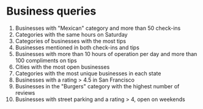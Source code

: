 # Business queries

1. Businesses with "Mexican" category and more than 50 check-ins
2. Categories with the same hours on Saturday
3. Categories of businesses with the most tips
4. Businesses mentioned in both check-ins and tips
5. Businesses with more than 10 hours of operation per day and more than 100 compliments on tips
6. Cities with the most open businesses
7. Categories with the most unique businesses in each state
8. Businesses with a rating > 4.5 in San Francisco
9. Businesses in the "Burgers" category with the highest number of reviews
10. Businesses with street parking and a rating > 4, open on weekends

